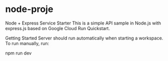 # node-proje
Node + Express Service Starter
This is a simple API sample in Node.js with express.js based on Google Cloud Run Quickstart.

Getting Started
Server should run automatically when starting a workspace. To run manually, run:

npm run dev
```# backend-learn
